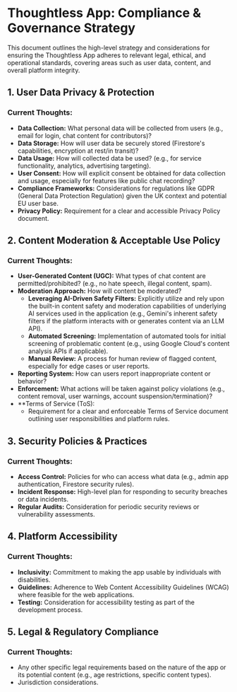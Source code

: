 # Thoughtless App: Compliance & Governance Strategy

This document outlines the high-level strategy and considerations for ensuring the Thoughtless App adheres to relevant legal, ethical, and operational standards, covering areas such as user data, content, and overall platform integrity.

## 1. User Data Privacy & Protection

### Current Thoughts:
* **Data Collection:** What personal data will be collected from users (e.g., email for login, chat content for contributors)?
* **Data Storage:** How will user data be securely stored (Firestore's capabilities, encryption at rest/in transit)?
* **Data Usage:** How will collected data be used? (e.g., for service functionality, analytics, advertising targeting).
* **User Consent:** How will explicit consent be obtained for data collection and usage, especially for features like public chat recording?
* **Compliance Frameworks:** Considerations for regulations like GDPR (General Data Protection Regulation) given the UK context and potential EU user base.
* **Privacy Policy:** Requirement for a clear and accessible Privacy Policy document.

## 2. Content Moderation & Acceptable Use Policy

### Current Thoughts:
* **User-Generated Content (UGC):** What types of chat content are permitted/prohibited? (e.g., no hate speech, illegal content, spam).
* **Moderation Approach:** How will content be moderated?
    * **Leveraging AI-Driven Safety Filters:** Explicitly utilize and rely upon the built-in content safety and moderation capabilities of underlying AI services used in the application (e.g., Gemini's inherent safety filters if the platform interacts with or generates content via an LLM API).
    * **Automated Screening:** Implementation of automated tools for initial screening of problematic content (e.g., using Google Cloud's content analysis APIs if applicable).
    * **Manual Review:** A process for human review of flagged content, especially for edge cases or user reports.
* **Reporting System:** How can users report inappropriate content or behavior?
* **Enforcement:** What actions will be taken against policy violations (e.g., content removal, user warnings, account suspension/termination)?
* **Terms of Service (ToS):
    * Requirement for a clear and enforceable Terms of Service document outlining user responsibilities and platform rules.

## 3. Security Policies & Practices

### Current Thoughts:
* **Access Control:** Policies for who can access what data (e.g., admin app authentication, Firestore security rules).
* **Incident Response:** High-level plan for responding to security breaches or data incidents.
* **Regular Audits:** Consideration for periodic security reviews or vulnerability assessments.

## 4. Platform Accessibility

### Current Thoughts:
* **Inclusivity:** Commitment to making the app usable by individuals with disabilities.
* **Guidelines:** Adherence to Web Content Accessibility Guidelines (WCAG) where feasible for the web applications.
* **Testing:** Consideration for accessibility testing as part of the development process.

## 5. Legal & Regulatory Compliance

### Current Thoughts:
* Any other specific legal requirements based on the nature of the app or its potential content (e.g., age restrictions, specific content types).
* Jurisdiction considerations.